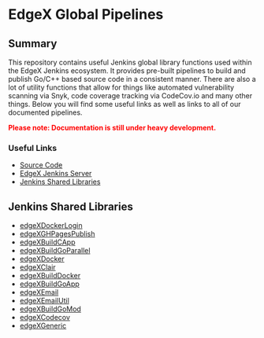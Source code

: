 # EdgeX Global Pipelines

## Summary

This repository contains useful Jenkins global library functions used within the EdgeX Jenkins ecosystem. It provides pre-built pipelines to build and publish Go/C++ based source code in a consistent manner. There are also a lot of utility functions that allow for things like automated vulnerability scanning via Snyk, code coverage tracking via CodeCov.io and many other things. Below you will find some useful links as well as links to all of our documented pipelines.

<p style="color: red; font-weight: bold;">Please note: Documentation is still under heavy development.</p>

### Useful Links

- [Source Code](https://github.com/edgexfoundry/edgex-global-pipelines)
- [EdgeX Jenkins Server](https://jenkins.edgexfoundry.org)
- [Jenkins Shared Libraries](https://jenkins.io/doc/book/pipeline/shared-libraries/)

## Jenkins Shared Libraries

- [edgeXDockerLogin](libraries/edgeXDockerLogin.md)
- [edgeXGHPagesPublish](libraries/edgeXGHPagesPublish.md)
- [edgeXBuildCApp](libraries/edgeXBuildCApp.md)
- [edgeXBuildGoParallel](libraries/edgeXBuildGoParallel.md)
- [edgeXDocker](libraries/edgeXDocker.md)
- [edgeXClair](libraries/edgeXClair.md)
- [edgeXBuildDocker](libraries/edgeXBuildDocker.md)
- [edgeXBuildGoApp](libraries/edgeXBuildGoApp.md)
- [edgeXEmail](libraries/edgeXEmail.md)
- [edgeXEmailUtil](libraries/edgeXEmailUtil.md)
- [edgeXBuildGoMod](libraries/edgeXBuildGoMod.md)
- [edgeXCodecov](libraries/edgeXCodecov.md)
- [edgeXGeneric](libraries/edgeXGeneric.md)